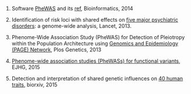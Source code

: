 1. Software [PheWAS](https://phewas.mc.vanderbilt.edu/) and its 
[ref](http://bioinformatics.oxfordjournals.org/content/early/2014/05/06/bioinformatics.btu197.full), Bioinformatics, 2014

2. Identification of risk loci with shared effects on [five major psychiatric disorders](http://www.sciencedirect.com/science/article/pii/S0140673612621291): a genome-wide analysis, Lancet, 2013.

3. Phenome-Wide Association Study (PheWAS) for Detection of Pleiotropy 
within the Population Architecture using [Genomics and Epidemiology (PAGE) Network](http://journals.plos.org/plosgenetics/article?id=10.1371/journal.pgen.1003087), Plos Genetics, 2013

4. [Phenome-wide association studies (PheWASs) for functional variants](http://www.nature.com/ejhg/journal/v23/n4/full/ejhg2014123a.html), EJHG, 2015

5. Detection and interpretation of shared genetic influences on [40 human traits](http://biorxiv.org/content/biorxiv/early/2015/05/27/019885.full.pdf), biorxiv, 2015

